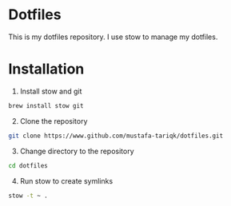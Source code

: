 # Dotfiles

This is my dotfiles repository. I use stow to manage my dotfiles.

# Installation

1. Install stow and git
```sh
brew install stow git
```

2. Clone the repository
```sh
git clone https://www.github.com/mustafa-tariqk/dotfiles.git
```

3. Change directory to the repository
```sh
cd dotfiles
```

4. Run stow to create symlinks
```sh 
stow -t ~ .
```
